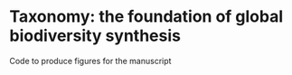 # Taxonomy: the foundation of global biodiversity synthesis

Code to produce figures for the manuscript
